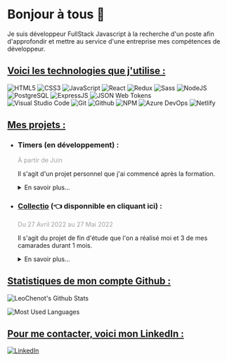 <h1>Bonjour à tous 👋</h1>

<p style="margin-bottom: 2em">
  Je suis développeur FullStack Javascript à la recherche d'un poste afin d'approfondir et mettre au service d'une entreprise mes compétences de développeur.
</p>

<h2 style="text-decoration: underline">Voici les technologies que j'utilise :</h2>
<div style="margin-bottom: 2em">
  <img src="https://img.shields.io/badge/-HTML5-%23E34F26?logo=html5&logoColor=white&style=flat-square" title="HTML5" alt="HTML5"/>
  <img src="https://img.shields.io/badge/-CSS3-%231572B6?logo=css3&logoColor=white&style=flat-square" title="CSS3" alt="CSS3"/>
  <img src="https://img.shields.io/badge/-JavaScript-%23F7DF1E?logo=javascript&logoColor=black&style=flat-square" title="JavaScript" alt="JavaScript"/>
  <img src="https://img.shields.io/badge/-React-%2320232a?logo=react&logoColor=%2361DAFB&style=flat-square" title="React" alt="React"/>
  <img src="https://img.shields.io/badge/-Redux-764ABC?logo=redux&logoColor=white&style=flat-square" title="Redux" alt="Redux"/>
  <img src="https://img.shields.io/badge/-Sass-CF649A?logo=sass&logoColor=white&style=flat-square" title="Sass" alt="Sass"/>
  <img src="https://img.shields.io/badge/-NodeJS-6DA55F?logo=node.js&logoColor=white&style=flat-square" title="NodeJS" alt="NodeJS"/>
  <img src="https://img.shields.io/badge/-PostgreSQL-%23316192?logo=postgresql&logoColor=white&style=flat-square" title="PostgreSQL" alt="PostgreSQL"/>
  <img src="https://img.shields.io/badge/-ExpressJS-%23404d59?logo=express&logoColor=%2361DAFB&style=flat-square" title="ExpressJS" alt="ExpressJS"/>
  <img src="https://img.shields.io/badge/-JWT-black?logo=json-web-tokens&logoColor=white&style=flat-square" title="JSON Web Tokens" alt="JSON Web Tokens"/>
  <br>
  <img src="https://img.shields.io/badge/-Visual%20Studio%20Code-0078d7?logo=visual-studio-code&logoColor=white&style=flat-square" title="Visual Studio Code" alt="Visual Studio Code"/>
  <img src="https://img.shields.io/badge/-Git-%23F05033?logo=git&logoColor=white&style=flat-square" title="Git" alt="Git"/>
  <img src="https://img.shields.io/badge/-Github-24292F?logo=github&logoColor=white&style=flat-square" title="Github" alt="Github"/>
  <img src="https://img.shields.io/badge/-NPM-%23000000?logo=npm&logoColor=white&style=flat-square" title="NPM" alt="NPM"/>
  <img src="https://img.shields.io/badge/-Azure%20DevOps-%230072C6?logo=microsoftazure&logoColor=white&style=flat-square" title="Azure DevOps" alt="Azure DevOps"/>
  <img src="https://img.shields.io/badge/-Netlify-%23000000?logo=netlify&logoColor=00C7B7&style=flat-square" title="Netlify" alt="Netlify"/>
</div>


<h2 style="text-decoration: underline">Mes projets :</h2>
<ul style="margin-bottom: 2em">
  <li>
    <h3>Timers (en développement) :</h3>
    <p style="opacity: 0.4">À partir de Juin</p>
    <p>Il s'agit d'un projet personnel que j'ai commencé après la formation.</p>
    <details>
      <summary>En savoir plus...</summary>
      <br/>
      <img src="./img/Under_Construction.png" />
    </details>
  </li>
  <li>
    <h3><a style="color: inherit" href="https://collectio-copy.netlify.app" target="_blank">Collectio</a> (👈 disponnible en cliquant ici) :</h3>
    <p style="opacity: 0.4">Du 27 Avril 2022 au 27 Mai 2022</p>
    <p>Il s'agit du projet de fin d'étude que l'on a réalisé moi et 3 de mes camarades durant 1 mois.</p>
    <details>
      <summary>En savoir plus...</summary>
      <br />
      <p>
        Le but de Collectio est de permettre à ses utilisateurs de rechercher des œuvres d’horizons variés (films, séries, livres, jeux vidéos...), d'accéder à leurs informations à partir d’API existantes, de se constituer une multithèque (qu’on appellera Collection), et d’y accéder dans un unique espace au visuel moderne, rappelant une bibliothèque ou vidéothèque physique.
      </p>
      <p>
        Cet espace dédié sera une vitrine des différentes passions et intérêts de nos utilisateurs sur
        une seule et même plateforme, à l’inverse de la plupart des grands sites communautaires
        qui se spécialisent autour d’un unique média.
      </p>
      <h4>Technologies utilisées :</h4>
      <div style="display: flex; column-gap: 2em; margin-bottom: 1em">
        <div style="width: 12em">
          <h5 style="margin-top: 0">Front</h5>
          <ul>
            <li>React</li>
            <li>Redux</li>
            <li>Sass</li>
            <li>Axios</li>
            <li>React-icons</li>
            <li>GlideJS</li>
          </ul>
        </div>
        <div style="width: 12em">
          <h5 style="margin-top: 0">Back</h5>
          <ul>
            <li>NodeJS</li>
            <li>ExpressJS</li>
            <li>PostgreSQL</li>
            <li>Axios</li>
            <li>JSON Web Tokens</li>
            <li>Redis</li>
            <li>Sqitch</li>
            <li>BCrypt</li>
            <li>Faker</li>
          </ul>
        </div>
      </div>
      <img src="./img/Collectio.png" />
    </details>
  </li>
</ul>

<h2 style="text-decoration: underline">Statistiques de mon compte Github :</h2>
<div style="display: flex; flex-direction: column; row-gap: 1em; width: 55%; margin-bottom: 2em">
  <img src="https://github-readme-stats.vercel.app/api?username=LeoChenot&show_icons=true&hide_border=true" title="LeoChenot's Github Stats" alt="LeoChenot's Github Stats" />
  <img src="https://github-readme-stats.vercel.app/api/top-langs/?username=LeoChenot&layout=compact&langs_count=6&hide_border=true" title="Most Used Languages" alt="Most Used Languages" />
</div>


<h2 style="text-decoration: underline">Pour me contacter, voici mon LinkedIn :</h2>
<a href="https://www.linkedin.com/in/leo-chenot/" target="_blank">
  <img src="https://img.shields.io/badge/-LinkedIn-%230077B5?logo=linkedin&logoColor=white&style=flat-square" alt="LinkedIn"/>
</a>
